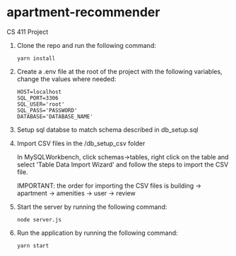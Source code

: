 # apartment-recommender
CS 411 Project

1. Clone the repo and run the following command:
	```
	yarn install
	```
2. Create a .env file at the root of the project with the following variables, change the values where needed:
	```
	HOST=localhost
	SQL_PORT=3306
	SQL_USER='root'
	SQL_PASS='PASSWORD'
	DATABASE='DATABASE_NAME'
	```
3. Setup sql databse to match schema described in db_setup.sql

4. Import CSV files in the /db_setup_csv folder

	In MySQLWorkbench, click schemas->tables, right click on the table and select 'Table Data Import Wizard' and follow the steps to import the CSV file.

	IMPORTANT: the order for importing the CSV files is building -> apartment -> amenities -> user -> review

5. Start the server by running the following command:
	```
	node server.js
	```

6. Run the application by running the following command:
	```
	yarn start
	```
